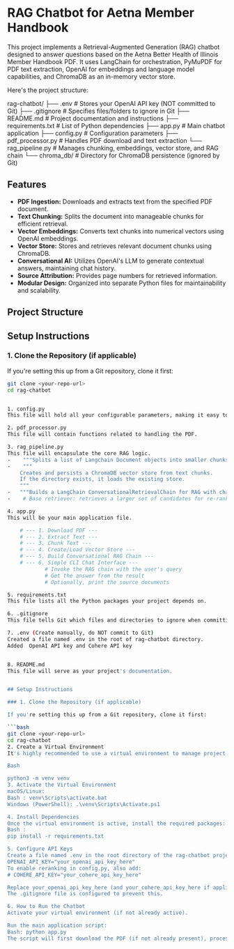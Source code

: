 # RAG Chatbot for Aetna Member Handbook

This project implements a Retrieval-Augmented Generation (RAG) chatbot designed to answer questions based on the Aetna Better Health of Illinois Member Handbook PDF. It uses LangChain for orchestration, PyMuPDF for PDF text extraction, OpenAI for embeddings and language model capabilities, and ChromaDB as an in-memory vector store.

Here's the project structure:

rag-chatbot/
├── .env                  # Stores your OpenAI API key (NOT committed to Git)
├── .gitignore            # Specifies files/folders to ignore in Git
├── README.md             # Project documentation and instructions
├── requirements.txt      # List of Python dependencies
├── app.py                # Main chatbot application
├── config.py             # Configuration parameters
├── pdf_processor.py      # Handles PDF download and text extraction
└── rag_pipeline.py       # Manages chunking, embeddings, vector store, and RAG chain
└── chroma_db/            # Directory for ChromaDB persistence (ignored by Git)
## Features

* **PDF Ingestion:** Downloads and extracts text from the specified PDF document.
* **Text Chunking:** Splits the document into manageable chunks for efficient retrieval.
* **Vector Embeddings:** Converts text chunks into numerical vectors using OpenAI embeddings.
* **Vector Store:** Stores and retrieves relevant document chunks using ChromaDB.
* **Conversational AI:** Utilizes OpenAI's LLM to generate contextual answers, maintaining chat history.
* **Source Attribution:** Provides page numbers for retrieved information.
* **Modular Design:** Organized into separate Python files for maintainability and scalability.

## Project Structure

## Setup Instructions

### 1. Clone the Repository (if applicable)

If you're setting this up from a Git repository, clone it first:

```bash
git clone <your-repo-url>
cd rag-chatbot


1. config.py
This file will hold all your configurable parameters, making it easy to adjust settings without touching the core logic.

2. pdf_processor.py
This file will contain functions related to handling the PDF.

3. rag_pipeline.py
This file will encapsulate the core RAG logic.
-    """Splits a list of Langchain Document objects into smaller chunks."""
-    """
    Creates and persists a ChromaDB vector store from text chunks.
    If the directory exists, it loads the existing store.
    """
-   """Builds a LangChain ConversationalRetrievalChain for RAG with chat history, optionally including a re-ranking step."""
-    # Base retriever: retrieves a larger set of candidates for re-ranking

4. app.py
This will be your main application file.

    # --- 1. Download PDF ---
    # --- 2. Extract Text ---
    # --- 3. Chunk Text ---
    # --- 4. Create/Load Vector Store ---
    # --- 5. Build Conversational RAG Chain ---
    # --- 6. Simple CLI Chat Interface ---
            # Invoke the RAG chain with the user's query
            # Get the answer from the result
            # Optionally, print the source documents

5. requirements.txt
This file lists all the Python packages your project depends on.

6. .gitignore
This file tells Git which files and directories to ignore when committing to your repository. This is crucial for security (not committing API keys) and cleanliness (not committing generated data).

7. .env (Create manually, do NOT commit to Git)
Created a file named .env in the root of rag-chatbot directory.
Added  OpenAI API key and Cohere API key


8. README.md
This file will serve as your project's documentation.


## Setup Instructions

### 1. Clone the Repository (if applicable)

If you're setting this up from a Git repository, clone it first:

```bash
git clone <your-repo-url>
cd rag-chatbot
2. Create a Virtual Environment
It's highly recommended to use a virtual environment to manage project dependencies.

Bash

python3 -m venv venv
3. Activate the Virtual Environment
macOS/Linux:
Bash : venv\Scripts\activate.bat
Windows (PowerShell): .\venv\Scripts\Activate.ps1

4. Install Dependencies
Once the virtual environment is active, install the required packages:
Bash : 
pip install -r requirements.txt

5. Configure API Keys
Create a file named .env in the root directory of the rag-chatbot project (next to app.py). Add your OpenAI API key to this file:
OPENAI_API_KEY="your_openai_api_key_here"
To enable reranking in config.py, also add:
# COHERE_API_KEY="your_cohere_api_key_here"

Replace your_openai_api_key_here (and your_cohere_api_key_here if applicable) with your actual API keys. Do not commit this file to your Git repository. 
The .gitignore file is configured to prevent this.

6. How to Run the Chatbot
Activate your virtual environment (if not already active).

Run the main application script:
Bash: python app.py
The script will first download the PDF (if not already present), process it, build the vector store (this might take a few minutes the first time), and then start the conversational interface. Type your questions and press Enter. Type exit to quit.
